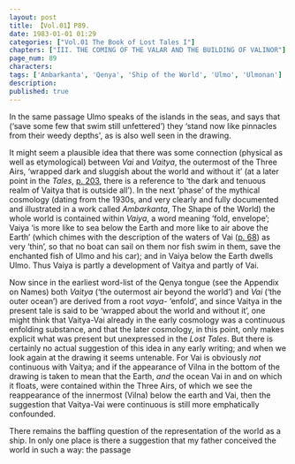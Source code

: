 ```yaml
---
layout: post
title: 【Vol.01】P89.
date: 1983-01-01 01:29
categories: ["Vol.01 The Book of Lost Tales I"]
chapters: ["III. THE COMING OF THE VALAR AND THE BUILDING OF VALINOR"]
page_num: 89
characters: 
tags: ['Ambarkanta', 'Qenya', 'Ship of the World', 'Ulmo', 'Ulmonan']
description: 
published: true
---
```


In the same passage Ulmo speaks of the islands in the seas, and says that (‘save some few that swim still unfettered’) they ‘stand now like pinnacles from their weedy depths', as is also well seen in the drawing.

It might seem a plausible idea that there was some connection (physical as well as etymological) between <I>Vai</I> and <I>Vaitya</I>, the outermost of the Three Airs, ‘wrapped dark and sluggish about the world and without it’ (at a later point in the <I>Tales</I>, [p. 203]({{site.baseurl}}/vol01-p203), there is a reference to ‘the dark and tenuous realm of Vaitya that is outside all’). In the next ‘phase’ of the mythical cosmology (dating from the 1930s, and very clearly and fully documented and illustrated in a work called <I>Ambarkanta</I>, The Shape of the World) the whole world is contained within <I>Vaiya</I>, a word meaning ‘fold, envelope’; Vaiya ‘is more like to sea below the Earth and more like to air above the Earth’ (which chimes with the description of the waters of Vai ([p. 68]({{site.baseurl}}/vol01-p68)) as very ‘thin’, so that no boat can sail on them nor fish swim in them, save the enchanted fish of Ulmo and his car); and in Vaiya below the Earth dwells Ulmo. Thus Vaiya is partly a development of Vaitya and partly of Vai.

Now since in the earliest word-list of the Qenya tongue (see the Appendix on Names) both <I>Vaitya</I> (‘the outermost air beyond the world’) and <I>Vai</I> (‘the outer ocean’) are derived from a root <I>vaya-</I> ‘enfold’, and since Vaitya in the present tale is said to be ‘wrapped about the world and without it’, one might think that Vaitya-Vai already in the early cosmology was a continuous enfolding substance, and that the later cosmology, in this point, only makes explicit what was present but unexpressed in the <I>Lost Tales</I>. But there is certainly no actual suggestion of this idea in any early writing; and when we look again at the drawing it seems untenable. For Vai is obviously <I>not</I> continuous with Vaitya; and if the appearance of Vilna in the bottom of the drawing is taken to mean that the Earth, <I>and</I> the ocean Vai in and on which it floats, were contained within the Three Airs, of which we see the reappearance of the innermost (Vilna) below the earth and Vai, then the suggestion that Vaitya-Vai were continuous is still more emphatically confounded.

There remains the baffling question of the representation of the world as a ship. In only one place is there a suggestion that my father conceived the world in such a way: the passage

